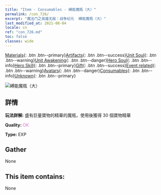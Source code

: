 ```yaml
---
title: "Item - Consumables - 縛能魔瓶（大）"
permalink: /con_726/
excerpt: "魔法门之英雄无敌：战争纪元  縛能魔瓶（大）"
last_modified_at: 2021-08-04
locale: cn
ref: "con_726.md"
toc: false
classes: wide
---
```

 [Materials](/ItemsCN/){: .btn .btn--primary}[Artifacts](/ItemsCN/Artifacts/){: .btn .btn--success}[Unit Soul](/ItemsCN/UnitSoul/){: .btn .btn--warning}[Unit Awakening](/ItemsCN/UnitAwakening/){: .btn .btn--danger}[Hero Soul](/ItemsCN/HeroSoul/){: .btn .btn--info}[Hero Skill](/ItemsCN/HeroSkill/){: .btn .btn--primary}[Gift](/ItemsCN/Gift/){: .btn .btn--success}[Event related](/ItemsCN/Events/){: .btn .btn--warning}[Avatars](/ItemsCN/Avatars/){: .btn .btn--danger}[Consumables](/ItemsCN/Consumables/){: .btn .btn--info}[Unknown](/ItemsCN/Unknown/){: .btn .btn--primary}

 ![縛能魔瓶（大）](/images/t/i_522.png)

## 詳情
 **玩法詳解:** 盛有巨量寶物的精華的魔瓶，使用後獲得 30 個寶物精華

 **Quality:** <span style="color: #DA70D6">OK</span>

 **Type:** EXP

## Gather

  None

## This item contains:

  None

